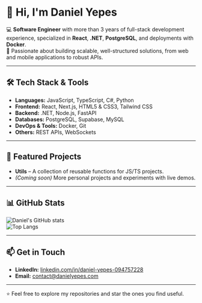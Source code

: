 # 👋 Hi, I'm Daniel Yepes

💻 **Software Engineer** with more than 3 years of full-stack development experience, specialized in **React**, **.NET**, **PostgreSQL**, and deployments with **Docker**.  
🚀 Passionate about building scalable, well-structured solutions, from web and mobile applications to robust APIs.

---

## 🛠 Tech Stack & Tools

- **Languages:** JavaScript, TypeScript, C#, Python
- **Frontend:** React, Next.js, HTML5 & CSS3, Tailwind CSS
- **Backend:** .NET, Node.js, FastAPI
- **Databases:** PostgreSQL, Supabase, MySQL  
- **DevOps & Tools:** Docker, Git
- **Others:** REST APIs, WebSockets

---

## 📌 Featured Projects

- **Utils** – A collection of reusable functions for JS/TS projects.
- *(Coming soon)* More personal projects and experiments with live demos.

---

## 📊 GitHub Stats

![Daniel's GitHub stats](https://github-readme-stats.vercel.app/api?username=yepes1201&show_icons=true&theme=dracula)  
![Top Langs](https://github-readme-stats.vercel.app/api/top-langs/?username=yepes1201&layout=compact&theme=dracula)

---

## 📫 Get in Touch

- **LinkedIn:** [linkedin.com/in/daniel-yepes-094757228](https://www.linkedin.com/in/daniel-yepes-094757228/)  
- **Email:** contact@danielyepes.com

---
⭐️ Feel free to explore my repositories and star the ones you find useful.
